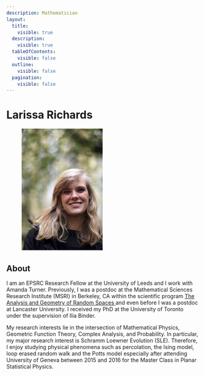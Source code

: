 ```yaml
---
description: Mathematician
layout:
  title:
    visible: true
  description:
    visible: true
  tableOfContents:
    visible: false
  outline:
    visible: false
  pagination:
    visible: false
---
```


# Larissa Richards

<figure><img src="../.gitbook/assets/larissa.jpeg" alt="" width="212"><figcaption></figcaption></figure>

## About

I am an EPSRC Research Fellow at the University of Leeds and I work with Amanda Turner. Previously, I was a postdoc at the Mathematical Sciences Research Institute (MSRI) in Berkeley, CA within the scientific program [The Analysis and Geometry of Random Spaces ](https://www.msri.org/programs/317)and even before I was a postdoc at Lancaster University. I received my PhD at the University of Toronto under the supervision of Ilia Binder.

My research interests lie in the intersection of Mathematical Physics, Geometric Function Theory, Complex Analysis, and Probability. In particular, my major research interest is Schramm Loewner Evolution (SLE). Therefore, I enjoy studying physical phenomena such as percolation, the Ising model, loop erased random walk and the Potts model especially after attending University of Geneva between 2015 and 2016 for the Master Class in Planar Statistical Physics.
